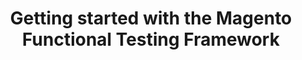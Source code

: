 ---
layout: default
group: mftf
subgroup: 20 Getting started
title: Getting started with the Magento Functional Testing Framework
menu_title: Getting started
menu_node: parent
version: 2.3
github_link: magento-functional-testing-framework/running-tests.md
---
